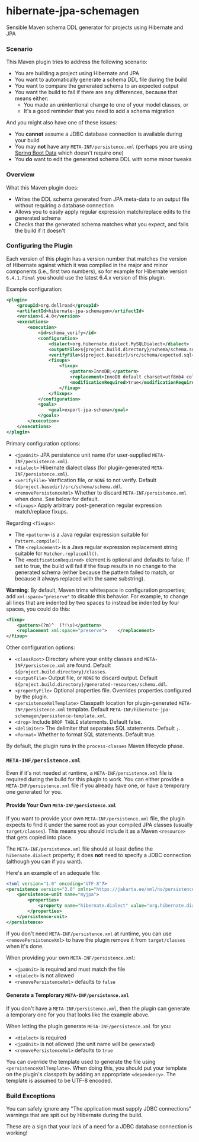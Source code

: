 # hibernate-jpa-schemagen
Sensible Maven schema DDL generator for projects using Hibernate and JPA

### Scenario

This Maven plugin tries to address the following scenario:

* You are building a project using Hibernate and JPA
* You want to automatically generate a schema DDL file during the build
* You want to compare the generated schema to an expected output
* You want the build to fail if there are any differences, because that means either:
  * You made an unintentional change to one of your model classes, or
  * It's a good reminder that you need to add a schema migration

And you might also have one of these issues:

* You **cannot** assume a JDBC database connection is available during your build
* You may **not** have any `META-INF/persistence.xml` (perhaps you are using [Spring Boot Data](https://docs.spring.io/spring-boot/docs/current/reference/htmlsingle/#data.sql.jpa-and-spring-data.repositories) which doesn't require one)
* You **do** want to edit the generated schema DDL with some minor tweaks

### Overview

What this Maven plugin does:

* Writes the DDL schema generated from JPA meta-data to an output file without requiring a database connection
* Allows you to easily apply regular expression match/replace edits to the generated schema
* Checks that the generated schema matches what you expect, and fails the build if it doesn't

### Configuring the Plugin

Each version of this plugin has a version number that matches the version of Hibernate against which it was compiled in the major and minor components (i.e., first two numbers), so for example for Hibernate version `6.4.1.Final` you should use the latest 6.4.x version of this plugin.

Example configuration:
```xml
<plugin>
    <groupId>org.dellroad</groupId>
    <artifactId>hibernate-jpa-schemagen</artifactId>
    <version>6.4.0</version>
    <executions>
        <execution>
            <id>schema_verify</id>
            <configuration>
                <dialect>org.hibernate.dialect.MySQLDialect</dialect>
                <outputFile>${project.build.directory}/schema/schema.sql</outputFile>
                <verifyFile>${project.basedir}/src/schema/expected.sql</verifyFile>
                <fixups>
                    <fixup>
                        <pattern>InnoDB;</pattern>
                        <replacement>InnoDB default charset=utf8mb4 collate=utf8mb4_bin;</replacement>
                        <modificationRequired>true</modificationRequired>
                    </fixup>
                </fixups>
            </configuration>
            <goals>
                <goal>export-jpa-schema</goal>
            </goals>
        </execution>
    </executions>
</plugin>
```

Primary configuration options:
* `<jpaUnit>` JPA persistence unit name (for user-supplied `META-INF/persistence.xml`).
* `<dialect>` Hibernate dialect class (for plugin-generated `META-INF/persistence.xml`).
* `<verifyFile>` Verification file, or `NONE` to not verify. Default `${project.basedir}/src/schema/schema.ddl`.
* `<removePersistenceXml>` Whether to discard `META-INF/persistence.xml` when done. See below for default.
* `<fixups>` Apply arbitrary post-generation regular expression match/replace fixups.

Regarding `<fixups>`:
* The `<pattern>` is a Java regular expression suitable for `Pattern.compile()`.
* The `<replacement>` is a Java regular expression replacement string suitable for `Matcher.replaceAll()`.
* The `<modificationRequired>` element is optional and defaults to false. If set to true, the build will fail if the fixup results in no change to the generated schema (either because the pattern failed to match, or because it always replaced with the same substring).

**Warning**: By default, Maven trims whitespace in configuration properties; add `xml:space="preserve"` to disable this behavior. For example, to change all lines that are indented by two spaces to instead be indented by four spaces, you could do this:
```xml
<fixup>
    <pattern>(?m)^  (?!\s)</pattern>
    <replacement xml:space="preserve">    </replacement>
</fixup>
```

Other configuration options:
* `<classRoot>` Directory where your entity classes and `META-INF/persistence.xml` are found. Default `${project.build.directory}/classes`.
* `<outputFile>` Output file, or `NONE` to discard output. Default `${project.build.directory}/generated-resources/schema.ddl`.
* `<propertyFile>` Optional properties file. Overrides properties configured by the plugin.
* `<persistenceXmlTemplate>` Classpath location for plugin-generated `META-INF/persistence.xml` template. Default `META-INF/hibernate-jpa-schemagen/persistence-template.xml`.
* `<drop>` Include `DROP TABLE` statements. Default false.
* `<delimiter>` The delimiter that separates SQL statements. Default `;`.
* `<format>` Whether to format SQL statements. Default true.

By default, the plugin runs in the `process-classes` Maven lifecycle phase.

### `META-INF/persistence.xml`

Even if it's not needed at runtime, a `META-INF/persistence.xml` file is required during the build for this plugin to work. You can either provide a `META-INF/persistence.xml` file if you already have one, or have a temporary one generated for you.

#### Provide Your Own `META-INF/persistence.xml`

If you want to provide your own `META-INF/persistence.xml` file, the plugin expects to find it under the same root as your compiled JPA classes (usually `target/classes`). This means you should include it as a Maven `<resource>` that gets copied into place.

The `META-INF/persistence.xml` file should at least define the `hibernate.dialect` property; it does <b>not</b> need to specify a JDBC connection (although you can if you want).

Here's an example of an adequate file:
```xml
<?xml version="1.0" encoding="UTF-8"?>
<persistence version="3.0" xmlns="https://jakarta.ee/xml/ns/persistence">
    <persistence-unit name="myjpa">
        <properties>
            <property name="hibernate.dialect" value="org.hibernate.dialect.MySQLDialect"/>
        </properties>
    </persistence-unit>
</persistence>
```

If you don't need `META-INF/persistence.xml` at runtime, you can use `<removePersistenceXml>` to have the plugin remove it from `target/classes` when it's done.

When providing your own `META-INF/persistence.xml`:
* `<jpaUnit>` is required and must match the file
* `<dialect>` is not allowed
* `<removePersistenceXml>` defaults to `false`

#### Generate a Templorary `META-INF/persistence.xml`

If you don't have a `META-INF/persistence.xml`, then the plugin can generate a temporary one for you that looks like the example above.

When letting the plugin generate `META-INF/persistence.xml` for you:

* `<dialect>` is required
* `<jpaUnit>` is not allowed (the unit name will be `generated`)
* `<removePersistenceXml>` defaults to `true`

You can override the template used to generate the file using `<persistenceXmlTemplate>`. When doing this, you should put your template on the plugin's classpath by adding an appropriate `<dependency>`. The template is assumed to be UTF-8 encoded.

### Build Exceptions

You can safely ignore any "The application must supply JDBC connections" warnings that are spit out by Hibernate during the build.

These are a sign that your lack of a need for a JDBC database connection is working!

